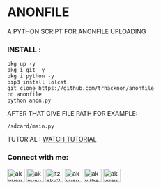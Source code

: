 # ANONFILE
A PYTHON SCRIPT FOR ANONFILE UPLOADING
<h3 align="left">INSTALL :</h3>

````
pkg up -y
pkg i git -y
pkg i python -y
pip3 install lolcat
git clone https://github.com/trhacknon/anonfile
cd anonfile
python anon.py
````
AFTER THAT GIVE FILE PATH FOR EXAMPLE:
````
/sdcard/main.py
````
<p> TUTORIAL : <a href = "https://youtube.com/channel/UCC5QaALiWTbPbCzlxfhCnbQ"> WATCH TUTORIAL</a></p>

<h3 align="left">Connect with me:</h3>
<p align="left">
<a href="https://codepen.io/akxvau" target="blank"><img align="center" src="https://raw.githubusercontent.com/trhacknon/github-profile-readme-generator/master/src/images/icons/Social/codepen.svg" alt="akxvau" height="30" width="40" /></a>
<a href="https://dev.to/akxvau" target="blank"><img align="center" src="https://raw.githubusercontent.com/trhacknon/github-profile-readme-generator/master/src/images/icons/Social/devto.svg" alt="akxvau" height="30" width="40" /></a>
<a href="https://twitter.com/" target="blank"><img align="center" src="https://raw.githubusercontent.com/trhacknon/github-profile-readme-generator/master/src/images/icons/Social/twitter.svg" alt="itzakx21" height="30" width="40" /></a>
<a href="https://stackoverflow.com/users/19373621/" target="blank"><img align="center" src="https://raw.githubusercontent.com/trhacknon/github-profile-readme-generator/master/src/images/icons/Social/stack-overflow.svg" alt="akxvau" height="30" width="40" /></a>
<a href="https://fb.com/akx.the.psycho" target="blank"><img align="center" src="https://raw.githubusercontent.com/trhacknon/github-profile-readme-generator/master/src/images/icons/Social/facebook.svg" alt="akx.the.psycho" height="30" width="40" /></a>
<a href="https://instagram.com/" target="blank"><img align="center" src="https://raw.githubusercontent.com/trhacknon/github-profile-readme-generator/master/src/images/icons/Social/instagram.svg" alt="akxvau" height="30" width="40" /></a>
</p>

